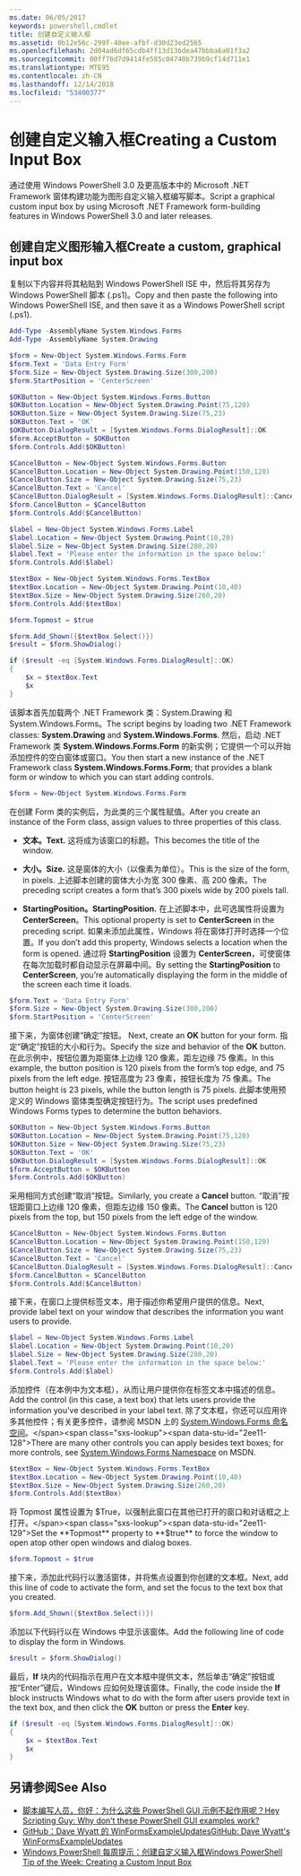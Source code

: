 ```yaml
---
ms.date: 06/05/2017
keywords: powershell,cmdlet
title: 创建自定义输入框
ms.assetid: 0b12e56c-299f-40ee-afbf-d30d23ed2565
ms.openlocfilehash: 2d04ad6df65cdb4ff13d136dea47bbba6a01f3a2
ms.sourcegitcommit: 00ff76d7d9414fe585c04740b739b9cf14d711e1
ms.translationtype: MTE95
ms.contentlocale: zh-CN
ms.lasthandoff: 12/14/2018
ms.locfileid: "53400377"
---
```

# <a name="creating-a-custom-input-box"></a><span data-ttu-id="2ee11-103">创建自定义输入框</span><span class="sxs-lookup"><span data-stu-id="2ee11-103">Creating a Custom Input Box</span></span>

<span data-ttu-id="2ee11-104">通过使用 Windows PowerShell 3.0 及更高版本中的 Microsoft .NET Framework 窗体构建功能为图形自定义输入框编写脚本。</span><span class="sxs-lookup"><span data-stu-id="2ee11-104">Script a graphical custom input box by using Microsoft .NET Framework form-building features in Windows PowerShell 3.0 and later releases.</span></span>

## <a name="create-a-custom-graphical-input-box"></a><span data-ttu-id="2ee11-105">创建自定义图形输入框</span><span class="sxs-lookup"><span data-stu-id="2ee11-105">Create a custom, graphical input box</span></span>

<span data-ttu-id="2ee11-106">复制以下内容并将其粘贴到 Windows PowerShell ISE 中，然后将其另存为 Windows PowerShell 脚本 (.ps1)。</span><span class="sxs-lookup"><span data-stu-id="2ee11-106">Copy and then paste the following into Windows PowerShell ISE, and then save it as a Windows PowerShell script (.ps1).</span></span>

```powershell
Add-Type -AssemblyName System.Windows.Forms
Add-Type -AssemblyName System.Drawing

$form = New-Object System.Windows.Forms.Form
$form.Text = 'Data Entry Form'
$form.Size = New-Object System.Drawing.Size(300,200)
$form.StartPosition = 'CenterScreen'

$OKButton = New-Object System.Windows.Forms.Button
$OKButton.Location = New-Object System.Drawing.Point(75,120)
$OKButton.Size = New-Object System.Drawing.Size(75,23)
$OKButton.Text = 'OK'
$OKButton.DialogResult = [System.Windows.Forms.DialogResult]::OK
$form.AcceptButton = $OKButton
$form.Controls.Add($OKButton)

$CancelButton = New-Object System.Windows.Forms.Button
$CancelButton.Location = New-Object System.Drawing.Point(150,120)
$CancelButton.Size = New-Object System.Drawing.Size(75,23)
$CancelButton.Text = 'Cancel'
$CancelButton.DialogResult = [System.Windows.Forms.DialogResult]::Cancel
$form.CancelButton = $CancelButton
$form.Controls.Add($CancelButton)

$label = New-Object System.Windows.Forms.Label
$label.Location = New-Object System.Drawing.Point(10,20)
$label.Size = New-Object System.Drawing.Size(280,20)
$label.Text = 'Please enter the information in the space below:'
$form.Controls.Add($label)

$textBox = New-Object System.Windows.Forms.TextBox
$textBox.Location = New-Object System.Drawing.Point(10,40)
$textBox.Size = New-Object System.Drawing.Size(260,20)
$form.Controls.Add($textBox)

$form.Topmost = $true

$form.Add_Shown({$textBox.Select()})
$result = $form.ShowDialog()

if ($result -eq [System.Windows.Forms.DialogResult]::OK)
{
    $x = $textBox.Text
    $x
}
```

<span data-ttu-id="2ee11-107">该脚本首先加载两个 .NET Framework 类：System.Drawing 和 System.Windows.Forms。</span><span class="sxs-lookup"><span data-stu-id="2ee11-107">The script begins by loading two .NET Framework classes: **System.Drawing** and **System.Windows.Forms**.</span></span> <span data-ttu-id="2ee11-108">然后，启动 .NET Framework 类 **System.Windows.Forms.Form** 的新实例；它提供一个可以开始添加控件的空白窗体或窗口。</span><span class="sxs-lookup"><span data-stu-id="2ee11-108">You then start a new instance of the .NET Framework class **System.Windows.Forms.Form**; that provides a blank form or window to which you can start adding controls.</span></span>

```powershell
$form = New-Object System.Windows.Forms.Form
```

<span data-ttu-id="2ee11-109">在创建 Form 类的实例后，为此类的三个属性赋值。</span><span class="sxs-lookup"><span data-stu-id="2ee11-109">After you create an instance of the Form class, assign values to three properties of this class.</span></span>

- <span data-ttu-id="2ee11-110">**文本。**</span><span class="sxs-lookup"><span data-stu-id="2ee11-110">**Text.**</span></span> <span data-ttu-id="2ee11-111">这将成为该窗口的标题。</span><span class="sxs-lookup"><span data-stu-id="2ee11-111">This becomes the title of the window.</span></span>

- <span data-ttu-id="2ee11-112">**大小。**</span><span class="sxs-lookup"><span data-stu-id="2ee11-112">**Size.**</span></span> <span data-ttu-id="2ee11-113">这是窗体的大小（以像素为单位）。</span><span class="sxs-lookup"><span data-stu-id="2ee11-113">This is the size of the form, in pixels.</span></span> <span data-ttu-id="2ee11-114">上述脚本创建的窗体大小为宽 300 像素、高 200 像素。</span><span class="sxs-lookup"><span data-stu-id="2ee11-114">The preceding script creates a form that’s 300 pixels wide by 200 pixels tall.</span></span>

- <span data-ttu-id="2ee11-115">**StartingPosition。**</span><span class="sxs-lookup"><span data-stu-id="2ee11-115">**StartingPosition.**</span></span> <span data-ttu-id="2ee11-116">在上述脚本中，此可选属性将设置为 **CenterScreen**。</span><span class="sxs-lookup"><span data-stu-id="2ee11-116">This optional property is set to **CenterScreen** in the preceding script.</span></span> <span data-ttu-id="2ee11-117">如果未添加此属性，Windows 将在窗体打开时选择一个位置。</span><span class="sxs-lookup"><span data-stu-id="2ee11-117">If you don’t add this property, Windows selects a location when the form is opened.</span></span> <span data-ttu-id="2ee11-118">通过将 **StartingPosition** 设置为 **CenterScreen**，可使窗体在每次加载时都自动显示在屏幕中间。</span><span class="sxs-lookup"><span data-stu-id="2ee11-118">By setting the **StartingPosition** to **CenterScreen**, you’re automatically displaying the form in the middle of the screen each time it loads.</span></span>

```powershell
$form.Text = 'Data Entry Form'
$form.Size = New-Object System.Drawing.Size(300,200)
$form.StartPosition = 'CenterScreen'
```

<span data-ttu-id="2ee11-119">接下来，为窗体创建“确定”按钮。  </span><span class="sxs-lookup"><span data-stu-id="2ee11-119">Next, create an **OK** button for your form.</span></span> <span data-ttu-id="2ee11-120">指定“确定”按钮的大小和行为。</span><span class="sxs-lookup"><span data-stu-id="2ee11-120">Specify the size and behavior of the **OK** button.</span></span> <span data-ttu-id="2ee11-121">在此示例中，按钮位置为距窗体上边缘 120 像素，距左边缘 75 像素。</span><span class="sxs-lookup"><span data-stu-id="2ee11-121">In this example, the button position is 120 pixels from the form’s top edge, and 75 pixels from the left edge.</span></span> <span data-ttu-id="2ee11-122">按钮高度为 23 像素，按钮长度为 75 像素。</span><span class="sxs-lookup"><span data-stu-id="2ee11-122">The button height is 23 pixels, while the button length is 75 pixels.</span></span> <span data-ttu-id="2ee11-123">此脚本使用预定义的 Windows 窗体类型确定按钮行为。</span><span class="sxs-lookup"><span data-stu-id="2ee11-123">The script uses predefined Windows Forms types to determine the button behaviors.</span></span>

```powershell
$OKButton = New-Object System.Windows.Forms.Button
$OKButton.Location = New-Object System.Drawing.Point(75,120)
$OKButton.Size = New-Object System.Drawing.Size(75,23)
$OKButton.Text = 'OK'
$OKButton.DialogResult = [System.Windows.Forms.DialogResult]::OK
$form.AcceptButton = $OKButton
$form.Controls.Add($OKButton)
```

<span data-ttu-id="2ee11-124">采用相同方式创建“取消”按钮。</span><span class="sxs-lookup"><span data-stu-id="2ee11-124">Similarly, you create a **Cancel** button.</span></span> <span data-ttu-id="2ee11-125">“取消”按钮距窗口上边缘 120 像素，但距左边缘 150 像素。</span><span class="sxs-lookup"><span data-stu-id="2ee11-125">The **Cancel** button is 120 pixels from the top, but 150 pixels from the left edge of the window.</span></span>

```powershell
$CancelButton = New-Object System.Windows.Forms.Button
$CancelButton.Location = New-Object System.Drawing.Point(150,120)
$CancelButton.Size = New-Object System.Drawing.Size(75,23)
$CancelButton.Text = 'Cancel'
$CancelButton.DialogResult = [System.Windows.Forms.DialogResult]::Cancel
$form.CancelButton = $CancelButton
$form.Controls.Add($CancelButton)
```

<span data-ttu-id="2ee11-126">接下来，在窗口上提供标签文本，用于描述你希望用户提供的信息。</span><span class="sxs-lookup"><span data-stu-id="2ee11-126">Next, provide label text on your window that describes the information you want users to provide.</span></span>

```powershell
$label = New-Object System.Windows.Forms.Label
$label.Location = New-Object System.Drawing.Point(10,20)
$label.Size = New-Object System.Drawing.Size(280,20)
$label.Text = 'Please enter the information in the space below:'
$form.Controls.Add($label)
```

<span data-ttu-id="2ee11-127">添加控件（在本例中为文本框），从而让用户提供你在标签文本中描述的信息。</span><span class="sxs-lookup"><span data-stu-id="2ee11-127">Add the control (in this case, a text box) that lets users provide the information you’ve described in your label text.</span></span> <span data-ttu-id="2ee11-128">除了文本框，你还可以应用许多其他控件；有关更多控件，请参阅 MSDN 上的 [System.Windows.Forms 命名空间](https://msdn.microsoft.com/library/k50ex0x9(v=vs.110).aspx)。</span><span class="sxs-lookup"><span data-stu-id="2ee11-128">There are many other controls you can apply besides text boxes; for more controls, see [System.Windows.Forms Namespace](https://msdn.microsoft.com/library/k50ex0x9(v=vs.110).aspx) on MSDN.</span></span>

```powershell
$textBox = New-Object System.Windows.Forms.TextBox
$textBox.Location = New-Object System.Drawing.Point(10,40)
$textBox.Size = New-Object System.Drawing.Size(260,20)
$form.Controls.Add($textBox)
```

<span data-ttu-id="2ee11-129">将 Topmost 属性设置为 $True，以强制此窗口在其他已打开的窗口和对话框之上打开。</span><span class="sxs-lookup"><span data-stu-id="2ee11-129">Set the **Topmost** property to **$true** to force the window to open atop other open windows and dialog boxes.</span></span>

```powershell
$form.Topmost = $true
```

<span data-ttu-id="2ee11-130">接下来，添加此代码行以激活窗体，并将焦点设置到你创建的文本框。</span><span class="sxs-lookup"><span data-stu-id="2ee11-130">Next, add this line of code to activate the form, and set the focus to the text box that you created.</span></span>

```powershell
$form.Add_Shown({$textBox.Select()})
```

<span data-ttu-id="2ee11-131">添加以下代码行以在 Windows 中显示该窗体。</span><span class="sxs-lookup"><span data-stu-id="2ee11-131">Add the following line of code to display the form in Windows.</span></span>

```powershell
$result = $form.ShowDialog()
```

<span data-ttu-id="2ee11-132">最后，**If** 块内的代码指示在用户在文本框中提供文本，然后单击“确定”按钮或按“Enter”键后，Windows 应如何处理该窗体。</span><span class="sxs-lookup"><span data-stu-id="2ee11-132">Finally, the code inside the **If** block instructs Windows what to do with the form after users provide text in the text box, and then click the **OK** button or press the **Enter** key.</span></span>

```powershell
if ($result -eq [System.Windows.Forms.DialogResult]::OK)
{
    $x = $textBox.Text
    $x
}
```

## <a name="see-also"></a><span data-ttu-id="2ee11-133">另请参阅</span><span class="sxs-lookup"><span data-stu-id="2ee11-133">See Also</span></span>

- [<span data-ttu-id="2ee11-134">脚本编写人员，你好：为什么这些 PowerShell GUI 示例不起作用呢？</span><span class="sxs-lookup"><span data-stu-id="2ee11-134">Hey Scripting Guy:  Why don’t these PowerShell GUI examples work?</span></span>](https://go.microsoft.com/fwlink/?LinkId=506644)
- [<span data-ttu-id="2ee11-135">GitHub：Dave Wyatt 的 WinFormsExampleUpdates</span><span class="sxs-lookup"><span data-stu-id="2ee11-135">GitHub: Dave Wyatt's WinFormsExampleUpdates</span></span>](https://github.com/dlwyatt/WinFormsExampleUpdates)
- [<span data-ttu-id="2ee11-136">Windows PowerShell 每周提示：创建自定义输入框</span><span class="sxs-lookup"><span data-stu-id="2ee11-136">Windows PowerShell Tip of the Week:  Creating a Custom Input Box</span></span>](https://technet.microsoft.com/library/ff730941.aspx)